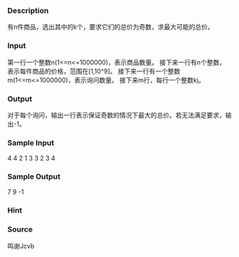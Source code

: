 
### Description
有n件商品，选出其中的k个，要求它们的总价为奇数，求最大可能的总价。
### Input
第一行一个整数n(1<=n<=1000000)，表示商品数量。
接下来一行有n个整数，表示每件商品的价格，范围在[1,10^9]。
接下来一行有一个整数m(1<=m<=1000000)，表示询问数量。
接下来m行，每行一个整数k[i](1<=k[i]<=n)。
### Output
对于每个询问，输出一行表示保证奇数的情况下最大的总价。若无法满足要求，输出-1。
### Sample Input
4
4 2 1 3
3
2
3
4
### Sample Output
7
9
-1

### Hint

### Source
鸣谢Jcvb